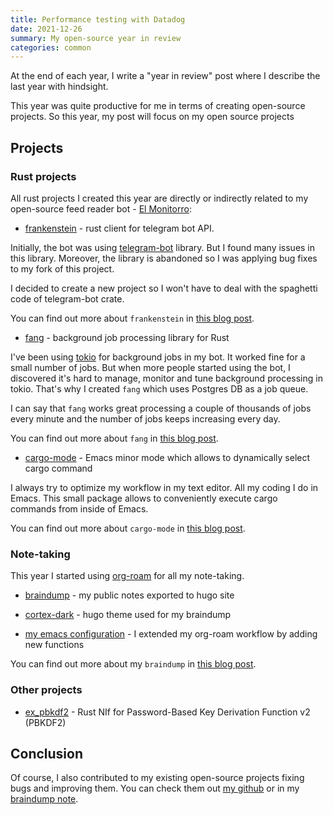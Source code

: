 ```yaml
---
title: Performance testing with Datadog
date: 2021-12-26
summary: My open-source year in review
categories: common
---
```


At the end of each year, I write a "year in review" post where I describe the last year with hindsight.

This year was quite productive for me in terms of creating open-source projects. So this year, my post will focus on my open source projects

## Projects

### Rust projects

All rust projects I created this year are directly or indirectly related to my open-source feed reader bot - [El Monitorro](https://github.com/ayrat555/el_monitorro/):

  * [frankenstein](https://github.com/ayrat555/frankenstein) - rust client for telegram bot API.

  Initially, the bot was using [telegram-bot](https://github.com/telegram-rs/telegram-bot) library. But I found many issues in this library. Moreover, the library is abandoned so I was applying bug fixes to my fork of this project.

  I decided to create a new project so I won't have to deal with the spaghetti code of telegram-bot crate.

  You can find out more about `frankenstein` in [this blog post](https://www.badykov.com/rust/frankenstein/).

  * [fang](https://github.com/ayrat555/fang) - background job processing library for Rust

  I've been using [tokio](https://github.com/tokio-rs/tokio) for background jobs in my bot. It worked fine for a small number of jobs. But when more people started using the bot, I discovered it's hard to manage, monitor and tune background processing in tokio. That's why I created `fang` which uses Postgres DB as a job queue.

  I can say that `fang` works great processing a couple of thousands of jobs every minute and the number of jobs keeps increasing every day.

  You can find out more about `fang` in [this blog post](https://www.badykov.com/rust/fang/).

  * [cargo-mode](https://github.com/ayrat555/cargo-mode) - Emacs minor mode which allows to dynamically select cargo command

  I always try to optimize my workflow in my text editor. All my coding I do in Emacs. This small package allows to conveniently execute cargo commands from inside of Emacs.

  You can find out more about `cargo-mode` in [this blog post](https://www.badykov.com/emacs/emacs-cargo-mode/).

### Note-taking

This year I started using [org-roam](https://github.com/org-roam/org-roam) for all my note-taking.

  * [braindump](https://braindump.badykov.com/) - my public notes exported to hugo site

  * [cortex-dark](https://github.com/ayrat555/cortex-dark) - hugo theme used for my braindump

  * [my emacs configuration](https://github.com/ayrat555/dot-emacs) - I extended my org-roam workflow by adding new functions

  You can find out more about my `braindump` in [this blog post](https://www.badykov.com/common/braindump/).

### Other projects

  * [ex_pbkdf2](https://github.com/ayrat555/ex_pbkdf2/) - Rust NIf for Password-Based Key Derivation Function v2 (PBKDF2)

## Conclusion

Of course, I also contributed to my existing open-source projects fixing bugs and improving them. You can check them out [my github](https://github.com/ayrat555) or in my [braindump note](https://braindump.badykov.com/notes/20210830181701-my_projects/).
